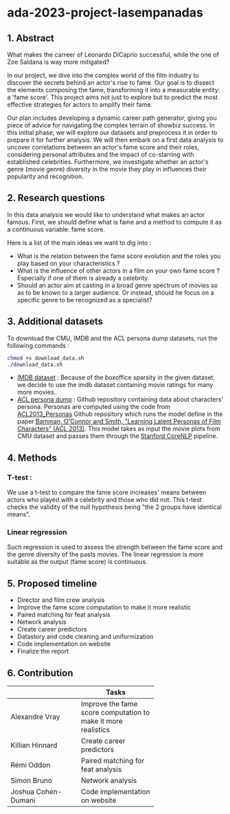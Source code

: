 # ada-2023-project-lasempanadas

## 1. Abstract
What makes the carreer of Leonardo DiCaprio successful, while the one of Zoe Saldana is way more mitigated?

In our project, we dive into the complex world of the film industry to discover the secrets behind an actor's rise to fame. Our goal is to dissect the elements composing the fame, transforming it into a measurable entity: a 'fame score'. This project aims not just to explore but to predict the most effective strategies for actors to amplify their fame.

Our plan includes developing a dynamic career path generator, giving you piece of advice for navigating the complex terrain of showbiz success. In this initial phase, we will explore our datasets and preprocess it in order to prepare it for further analysis. We will then embark on a first data analysis to uncover correlations between an actor's fame score and their roles, considering personal attributes and the impact of co-starring with established celebrities. Furthermore, we investigate whether an actor's genre (movie genre) diversity in the movie they play in influences their popularity and recognition. 


## 2. Research questions
In this data analysis we would like to understand what makes an actor famous.
First, we should define what is fame and a method to compute it as a continuous variable: fame score.

Here is a list of the main ideas we want to dig into :

- What is the relation between the fame score evolution and the roles you play based on your characteristics ?
- What is the influence of other actors in a film on your own fame score ? Especially if one of them is already a celebrity.
- Should an actor aim at casting in a broad genre spectrum of movies so as to be known to a larger audience. Or instead, should he focus on a specific genre to be recognized as a specialist?



## 3. Additional datasets
To download the CMU, IMDB and the ACL persona dump datasets, run the following commands : 

```bash
chmod +x download_data.sh
./download_data.sh
```


- [IMDB dataset](https://developer.imdb.com/non-commercial-datasets/) : Because of the boxoffice sparsity in the given dataset, we decide to use the imdb dataset containing movie ratings for many more movies.
- [ACL persona dump](https://github.com/MichelDucartier/ACL_personas_dump/tree/master) : Github repository containing data about characters' persona. Personas are computed using the code from [ACL2013_Personas](https://github.com/dbamman/ACL2013_Personas/tree/master) Github repository which runs the model define in the paper [Bamman, O'Connor and Smith, "Learning Latent Personas of Film Characters" (ACL 2013)](https://aclanthology.org/P13-1035.pdf). This model takes as input the movie plots from CMU dataset and passes them through the [Stanford CoreNLP](https://stanfordnlp.github.io/CoreNLP/) pipeline.

## 4. Methods
### T-test : 
We use a t-test to compare the fame score increases' means between actors who played with a celebrity and those who did not. This t-test checks the validity of the null hypothesis being "the 2 groups have identical means".

### Linear regression
Such regression is used to assess the strength between the fame score and the genre diversity of the pasts movies. The linear regression is more suitable as the output (fame score) is continuous.



## 5. Proposed timeline

- Director and film crew analysis
- Improve the fame score computation to make it more realistic
- Paired matching for feat analysis
- Network analysis
- Create career predictors 
- Datastory and code cleaning and uniformization 
- Code implementation on website 
- Finalize the report




## 6. Contribution

<table class="tg" style="undefined;table-layout: fixed; width: 500px">
<colgroup>
<col style="width: 164px">
<col style="width: 178px">
</colgroup>
<thead>
  <tr>
    <th class="tg-0lax"></th>
    <th class="tg-0lax">Tasks</th>
  </tr>
</thead>
<tbody>
  <tr>
    <td class="tg-0lax">Alexandre Vray</td>
    <td class="tg-0lax">Improve the fame score computation to make it more realistics</td>
  </tr>
  <tr>
    <td class="tg-0lax">Killian Hinnard</td>
    <td class="tg-0lax">Create career predictors</td>
  </tr>
  <tr>
    <td class="tg-0lax">Rémi Oddon</td>
    <td class="tg-0lax">Paired matching for feat analysis</td>
  </tr>
  <tr>
    <td class="tg-0lax">Simon Bruno</td>
    <td class="tg-0lax">Network analysis </td>
  </tr>
  <tr>
    <td class="tg-0lax">Joshua Cohen-Dumani</td>
    <td class="tg-0lax">Code implementation on website</td>
  </tr>
</tbody>
</table>




